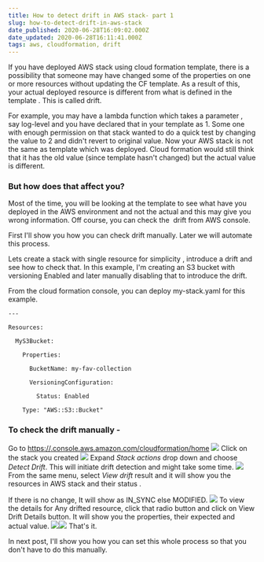 ```yaml
---
title: How to detect drift in AWS stack- part 1
slug: how-to-detect-drift-in-aws-stack
date_published: 2020-06-28T16:09:02.000Z
date_updated: 2020-06-28T16:11:41.000Z
tags: aws, cloudformation, drift
---
```


If you have deployed AWS stack using cloud formation template, there is a possibility that someone may have changed some of the properties on one or more resources without updating the CF template. As a result of this, your actual deployed resource is different from what is defined in the template . This is called drift.

For example, you may have a lambda function which takes a parameter , say log-level and you have declared that in your template as 1. Some one with enough permission on that stack wanted to do a quick test by changing the value to 2 and didn't revert to original value. Now your AWS stack is not the same as template which was deployed. Cloud formation would still think that it has the old value (since template hasn't changed) but the actual value is different.

### But how does that affect you? 

Most of the time, you will be looking at the template to see what have you deployed in the AWS environment and not the actual and this may give you wrong information. Off course, you can check the  drift from AWS console. 

First I'll show you how you can check drift manually. Later we will automate this process.

Lets create a stack with single resource for simplicity , introduce a drift and see how to check that. In this example, I'm creating an S3 bucket with versioning Enabled and later manually disabling that to introduce the drift.

From the cloud formation console, you can deploy my-stack.yaml for this example.

    --- 
    
    Resources: 
    
      MyS3Bucket: 
    
        Properties: 
    
          BucketName: my-fav-collection
    
          VersioningConfiguration: 
    
            Status: Enabled
    
        Type: "AWS::S3::Bucket"

### To check the drift manually -

Go to [https://<region>.console.aws.amazon.com/cloudformation/home](https://ap-south-1.console.aws.amazon.com/cloudformation/home?region=ap-south-1)
![](/content/images/2020/06/image.png)
Click on the stack you created 
![](/content/images/2020/06/image-1.png)
Expand *Stack actions* drop down and choose *Detect Drift*. This will initiate drift detection and might take some time.
![](/content/images/2020/06/image-2.png)
From the same menu, select *View drift* result and it will show you the resources in AWS stack and their status .

If there is no change, It will show as IN_SYNC else MODIFIED.
![](/content/images/2020/06/image-3.png)
To view the details for Any drifted resource, click that radio button and click on View Drift Details button. It will show you the properties, their expected and actual value.
![](/content/images/2020/06/image-4.png)![](/content/images/2020/06/image-5.png)
That's it. 

In next post, I'll show you how you can set this whole process so that you don't have to do this manually.
